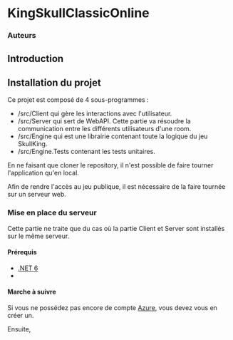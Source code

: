 # KingSkullClassicOnline

### Auteurs

## Introduction

## Installation du projet

Ce projet est composé de 4 sous-programmes :

- /src/Client qui gère les interactions avec l'utilisateur.
- /src/Server qui sert de WebAPI. Cette partie va résoudre la communication entre les différents utilisateurs d'une room.
- /src/Engine qui est une librairie contenant toute la logique du jeu SkullKing.
- /src/Engine.Tests contenant les tests unitaires.

En ne faisant que cloner le repository, il n'est possible de faire tourner l'application qu'en local.

Afin de rendre l'accès au jeu publique, il est nécessaire de la faire tournée sur un serveur web.

### Mise en place du serveur

Cette partie ne traite que du cas où la partie Client et Server sont installés sur le même serveur.

#### Prérequis

- [.NET 6](https://dotnet.microsoft.com/en-us/download/dotnet/6.0)
- 

#### Marche à suivre

Si vous ne possédez pas encore de compte [Azure](https://azure.microsoft.com/fr-fr/), vous devez vous en créer un.

Ensuite,